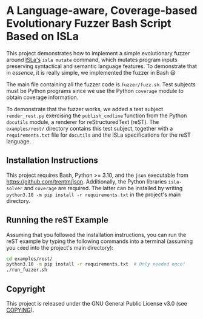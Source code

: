 # A Language-aware, Coverage-based Evolutionary Fuzzer Bash Script Based on ISLa

This project demonstrates how to implement a simple evolutionary fuzzer around
[ISLa's](https://github.com/rindPHI/isla) `isla mutate` command, which mutates
program inputs preserving syntactical and semantic language features. To
demonstrate that in *essence*, it is really simple, we implemented the fuzzer in
Bash :smiley:

The main file containing all the fuzzer code is `fuzzer/fuzz.sh`. Test subjects
must be Python programs since we use the Python `coverage` module to obtain
coverage information.

To demonstrate that the fuzzer works, we added a test subject `render_rest.py`
exercising the `publish_cmdline` function from the Python `docutils` module, a
renderer for reStructuredText (reST). The `examples/rest/` directory contains
this test subject, together with a `requirements.txt` file for `docutils` and
the ISLa specifications for the reST language.

## Installation Instructions

This project requires Bash, Python >= 3.10, and the `json` executable from
https://github.com/trentm/json. Additionally, the Python libraries `isla-solver`
and `coverage` are required. The latter can be installed by writing `python3.10
-m pip install -r requirements.txt` in the project's main directory.

## Running the reST Example

Assuming that you followed the installation instructions, you can run the reST
example by typing the following commands into a terminal (assuming you `cd`ed
into the project's main directory):

```bash
cd examples/rest/
python3.10 -m pip install -r requirements.txt  # Only needed once!
./run_fuzzer.sh
```

## Copyright

This project is released under the GNU General Public License v3.0 (see
[COPYING](COPYING)).

